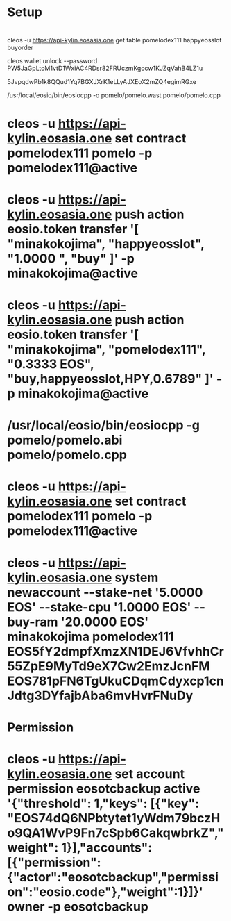 # Setup

#
cleos -u https://api-kylin.eosasia.one get table pomelodex111 happyeosslot buyorder



cleos wallet unlock --password PW5JaGpLtoM1vtD1WxiAC4RDsr82FRUczmKgocw1KJZqVahB4LZ1u

5JvpqdwPb1k8QQud1Yq7BGXJXrK1eLLyAJXEoX2mZQ4egimRGxe

/usr/local/eosio/bin/eosiocpp -o pomelo/pomelo.wast pomelo/pomelo.cpp



# cleos -u https://api-kylin.eosasia.one set contract pomelodex111 pomelo -p pomelodex111@active

# cleos -u https://api-kylin.eosasia.one push action eosio.token transfer '[ "minakokojima", "happyeosslot", "1.0000 ", "buy" ]' -p minakokojima@active

# cleos -u https://api-kylin.eosasia.one push action eosio.token transfer '[ "minakokojima", "pomelodex111", "0.3333 EOS", "buy,happyeosslot,HPY,0.6789" ]' -p minakokojima@active

# /usr/local/eosio/bin/eosiocpp -g pomelo/pomelo.abi pomelo/pomelo.cpp
# cleos -u https://api-kylin.eosasia.one set contract pomelodex111 pomelo -p pomelodex111@active
# cleos -u https://api-kylin.eosasia.one system newaccount --stake-net '5.0000 EOS' --stake-cpu '1.0000 EOS' --buy-ram '20.0000 EOS' minakokojima pomelodex111 EOS5fY2dmpfXmzXN1DEJ6VfvhhCr55ZpE9MyTd9eX7Cw2EmzJcnFM EOS781pFN6TgUkuCDqmCdyxcp1cnJdtg3DYfajbAba6mvHvrFNuDy


# Permission
# cleos -u https://api-kylin.eosasia.one set account permission eosotcbackup active '{"threshold": 1,"keys": [{"key": "EOS74dQ6NPbtytet1yWdm79bczHo9QA1WvP9Fn7cSpb6CakqwbrkZ","weight": 1}],"accounts": [{"permission":{"actor":"eosotcbackup","permission":"eosio.code"},"weight":1}]}' owner -p eosotcbackup
